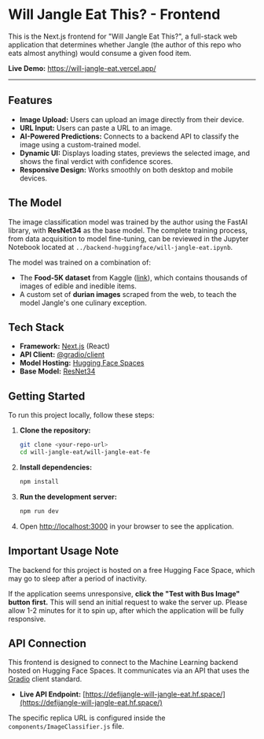 # Will Jangle Eat This? - Frontend

This is the Next.js frontend for "Will Jangle Eat This?", a full-stack web application that determines whether Jangle (the author of this repo who eats almost anything) would consume a given food item.

**Live Demo:** https://will-jangle-eat.vercel.app/

---

## Features

- **Image Upload:** Users can upload an image directly from their device.
- **URL Input:** Users can paste a URL to an image.
- **AI-Powered Predictions:** Connects to a backend API to classify the image using a custom-trained model.
- **Dynamic UI:** Displays loading states, previews the selected image, and shows the final verdict with confidence scores.
- **Responsive Design:** Works smoothly on both desktop and mobile devices.

## The Model

The image classification model was trained by the author using the FastAI library, with **ResNet34** as the base model. The complete training process, from data acquisition to model fine-tuning, can be reviewed in the Jupyter Notebook located at `../backend-huggingface/will-jangle-eat.ipynb`.

The model was trained on a combination of:
- The **Food-5K dataset** from Kaggle ([link](https://www.kaggle.com/datasets/trolukovich/food5k-image-dataset)), which contains thousands of images of edible and inedible items.
- A custom set of **durian images** scraped from the web, to teach the model Jangle's one culinary exception.

## Tech Stack

- **Framework:** [Next.js](https://nextjs.org/) (React)
- **API Client:** [@gradio/client](https://www.npmjs.com/package/@gradio/client)
- **Model Hosting:** [Hugging Face Spaces](https://huggingface.co/spaces/DefiJangle/will-jangle-eat/)
- **Base Model:** [ResNet34](https://pytorch.org/hub/pytorch_vision_resnet/)

## Getting Started

To run this project locally, follow these steps:

1.  **Clone the repository:**
    ```bash
    git clone <your-repo-url>
    cd will-jangle-eat/will-jangle-eat-fe
    ```

2.  **Install dependencies:**
    ```bash
    npm install
    ```

3.  **Run the development server:**
    ```bash
    npm run dev
    ```

4.  Open [http://localhost:3000](http://localhost:3000) in your browser to see the application.

## Important Usage Note

The backend for this project is hosted on a free Hugging Face Space, which may go to sleep after a period of inactivity. 

If the application seems unresponsive, **click the "Test with Bus Image" button first.** This will send an initial request to wake the server up. Please allow 1-2 minutes for it to spin up, after which the application will be fully responsive.

## API Connection

This frontend is designed to connect to the Machine Learning backend hosted on Hugging Face Spaces. It communicates via an API that uses the [Gradio](https://www.gradio.app/) client standard.

- **Live API Endpoint:** [https://defijangle-will-jangle-eat.hf.space/](https://defijangle-will-jangle-eat.hf.space/)

The specific replica URL is configured inside the `components/ImageClassifier.js` file.
